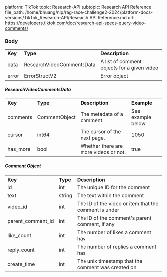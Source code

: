 platform: TikTok
topic: Research-API
subtopic: Research API Reference
file_path: /home/bhuang/nlp/rag-race-challenge2-2024/platform-docs-versions/TikTok_Research-API/Research API Reference.md
url: https://developers.tiktok.com/doc/research-api-specs-query-video-comments/


### Body

|     |     |     |
| --- | --- | --- |
| **Key** | **Type** | **Description** |
| data | ResearchVideoCommentsData | A list of comment objects for a given video |
| error | ErrorStructV2 | Error object |

##### ResearchVideoCommentsData

|     |     |     |     |
| --- | --- | --- | --- |
| **Key** | **Type** | **Description** | **Example** |
| comments | CommentObject | The metadata of a comment. | See example below |
| cursor | int64 | The cursor of the next page. | 1050 |
| has\_more | bool | Whether there are more videos or not. | true |

##### Comment Object

|     |     |     |
| --- | --- | --- |
| **Key** | **Type** | **Description** |
| id  | int | The unique ID for the comment |
| text | string | The text within the comment |
| video\_id | int | The ID of the video or item that the comment is under |
| parent\_comment\_id | int | The ID of the comment's parent comment, if any |
| like\_count | int | The number of likes a comment has |
| reply\_count | int | The number of replies a comment has |
| create\_time | int | The unix timestamp that the comment was created on |